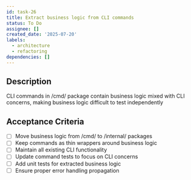 ```yaml
---
id: task-26
title: Extract business logic from CLI commands
status: To Do
assignee: []
created_date: '2025-07-20'
labels:
  - architecture
  - refactoring
dependencies: []
---
```


## Description

CLI commands in /cmd/ package contain business logic mixed with CLI concerns, making business logic difficult to test independently

## Acceptance Criteria

- [ ] Move business logic from /cmd/ to /internal/ packages
- [ ] Keep commands as thin wrappers around business logic
- [ ] Maintain all existing CLI functionality
- [ ] Update command tests to focus on CLI concerns
- [ ] Add unit tests for extracted business logic
- [ ] Ensure proper error handling propagation

